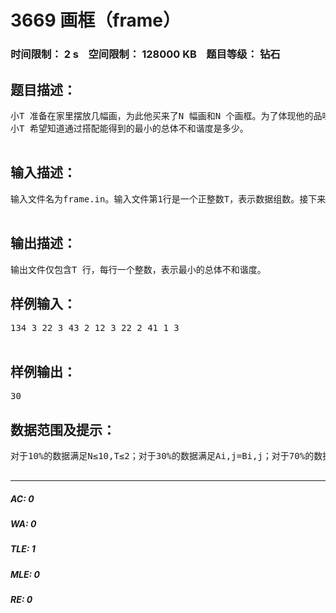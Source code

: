 # 3669 画框（frame）   
### 时间限制： 2 s&nbsp;&nbsp;&nbsp;&nbsp;空间限制： 128000 KB&nbsp;&nbsp;&nbsp;&nbsp;题目等级： 钻石  
## 题目描述：  

<pre>
小T 准备在家里摆放几幅画，为此他买来了N 幅画和N 个画框。为了体现他的品味，小T 希望能合理地搭配画与画框，使得其显得既不过于平庸也不太违和。对于第i 幅画与第j 个画框的配对，小T 都给出了这个配对的平凡度Ai,j 与违和度Bi,j。整个搭配方案的总体不和谐度为每对画与画框平凡度之和与每对画与画框违和度之和的乘积。具体来说，设搭配方案中第i 幅画与第Pi 个画框配对，则总体不和谐度为  
小T 希望知道通过搭配能得到的最小的总体不和谐度是多少。  

</pre>
  
  
## 输入描述：  

<pre>
输入文件名为frame.in。输入文件第1行是一个正整数T，表示数据组数。接下来是T组数据。对于每组数据：第1行是一个正整数N，表示有N对画和画框；第2到第N+1行，每行有N个非负整数，第i+1行第j个数表示Ai,j；第N+2到第2N+1行，每行有N个非负整数，第i+N+1行第j个数表示Bi,j。  

</pre>
  
  
## 输出描述：  

<pre>
输出文件仅包含T 行，每行一个整数，表示最小的总体不和谐度。
</pre>
  
  
## 样例输入：  

<pre>
134 3 22 3 43 2 12 3 22 2 41 1 3  

</pre>
  
  
## 样例输出：  

<pre>
30
</pre>
  
  
## 数据范围及提示：  

<pre>
对于10%的数据满足N≤10,T≤2；对于30%的数据满足Ai,j=Bi,j；对于70%的数据满足N≤40；对于100%的数据满足N≤70,T≤3,Ai,j≤200,Bi,j≤200。  

</pre>
  
  
***  

##### AC: 0  
##### WA: 0  
##### TLE: 1  
##### MLE: 0  
##### RE: 0  

